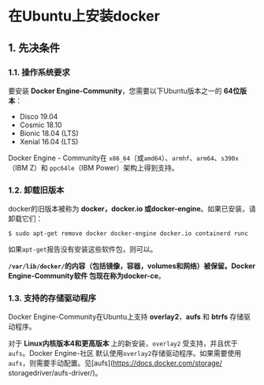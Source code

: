 在Ubuntu上安装docker
===================================================================================
## 1. 先决条件

### 1.1. 操作系统要求
要安装 **Docker Engine-Community**，您需要以下Ubuntu版本之一的 **64位版本**：
+ Disco 19.04
+ Cosmic 18.10
+ Bionic 18.04 (LTS)
+ Xenial 16.04 (LTS)

Docker Engine - Community在 `x86_64`（或`amd64`）、`armhf`、`arm64`、`s390x`（IBM Z）和
`ppc64le`（IBM Power）架构上得到支持。

### 1.2. 卸载旧版本
docker的旧版本被称为 **docker，docker.io 或docker-engine**。如果已安装，请卸载它们：
```shell
$ sudo apt-get remove docker docker-engine docker.io containerd runc
```
如果`apt-get`报告没有安装这些软件包，则可以。

**`/var/lib/docker/`的内容（包括镜像，容器，volumes和网络）被保留。Docker Engine-Community软件
包现在称为docker-ce**。

### 1.3. 支持的存储驱动程序
Docker Engine-Community在Ubuntu上支持 **overlay2**，**aufs**  和 **btrfs** 存储驱动程序。

对于 **Linux内核版本4和更高版本** 上的新安装，`overlay2` 受支持，并且优于`aufs`。Docker Engine-社区
默认使用`overlay2`存储驱动程序。如果需要使用`aufs`，则需要手动配置。见[aufs](https://docs.docker.com/storage/
storagedriver/aufs-driver/)。

